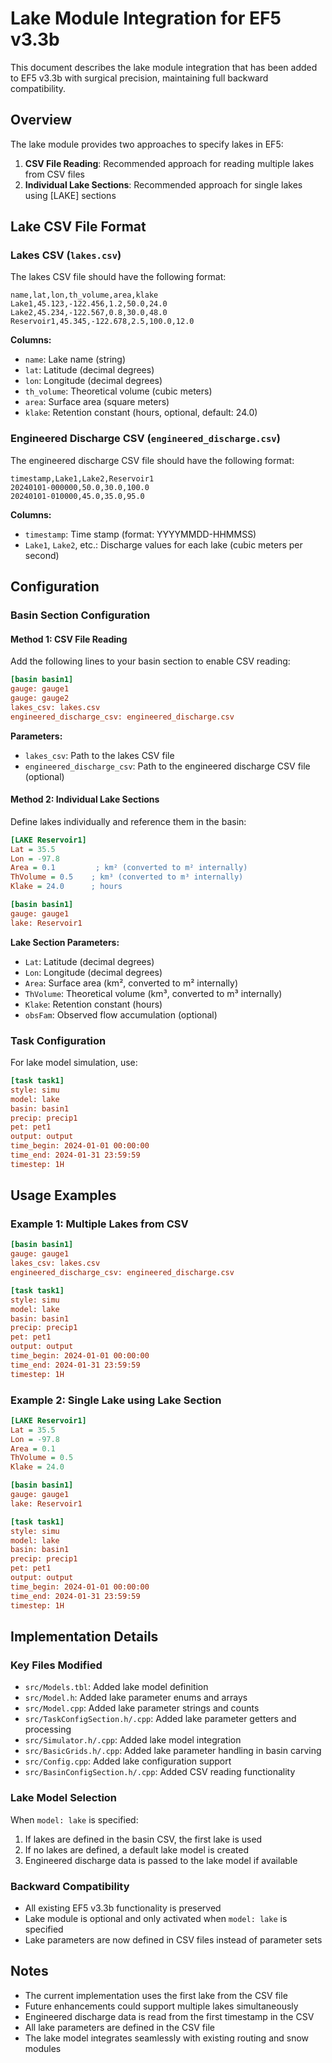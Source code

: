 # Lake Module Integration for EF5 v3.3b

This document describes the lake module integration that has been added to EF5 v3.3b with surgical precision, maintaining full backward compatibility.

## Overview

The lake module provides two approaches to specify lakes in EF5:

1. **CSV File Reading**: Recommended approach for reading multiple lakes from CSV files
2. **Individual Lake Sections**: Recommended approach for single lakes using [LAKE] sections

## Lake CSV File Format

### Lakes CSV (`lakes.csv`)
The lakes CSV file should have the following format:

```csv
name,lat,lon,th_volume,area,klake
Lake1,45.123,-122.456,1.2,50.0,24.0
Lake2,45.234,-122.567,0.8,30.0,48.0
Reservoir1,45.345,-122.678,2.5,100.0,12.0
```

**Columns:**
- `name`: Lake name (string)
- `lat`: Latitude (decimal degrees)
- `lon`: Longitude (decimal degrees)
- `th_volume`: Theoretical volume (cubic meters)
- `area`: Surface area (square meters)
- `klake`: Retention constant (hours, optional, default: 24.0)

### Engineered Discharge CSV (`engineered_discharge.csv`)
The engineered discharge CSV file should have the following format:

```csv
timestamp,Lake1,Lake2,Reservoir1
20240101-000000,50.0,30.0,100.0
20240101-010000,45.0,35.0,95.0
```

**Columns:**
- `timestamp`: Time stamp (format: YYYYMMDD-HHMMSS)
- `Lake1`, `Lake2`, etc.: Discharge values for each lake (cubic meters per second)

## Configuration

### Basin Section Configuration

#### Method 1: CSV File Reading

Add the following lines to your basin section to enable CSV reading:

```ini
[basin basin1]
gauge: gauge1
gauge: gauge2
lakes_csv: lakes.csv
engineered_discharge_csv: engineered_discharge.csv
```

**Parameters:**
- `lakes_csv`: Path to the lakes CSV file
- `engineered_discharge_csv`: Path to the engineered discharge CSV file (optional)

#### Method 2: Individual Lake Sections

Define lakes individually and reference them in the basin:

```ini
[LAKE Reservoir1]
Lat = 35.5
Lon = -97.8
Area = 0.1         ; km² (converted to m² internally)
ThVolume = 0.5    ; km³ (converted to m³ internally)
Klake = 24.0      ; hours

[basin basin1]
gauge: gauge1
lake: Reservoir1
```

**Lake Section Parameters:**
- `Lat`: Latitude (decimal degrees)
- `Lon`: Longitude (decimal degrees)
- `Area`: Surface area (km², converted to m² internally)
- `ThVolume`: Theoretical volume (km³, converted to m³ internally)
- `Klake`: Retention constant (hours)
- `obsFam`: Observed flow accumulation (optional)

### Task Configuration

For lake model simulation, use:

```ini
[task task1]
style: simu
model: lake
basin: basin1
precip: precip1
pet: pet1
output: output
time_begin: 2024-01-01 00:00:00
time_end: 2024-01-31 23:59:59
timestep: 1H
```

## Usage Examples

### Example 1: Multiple Lakes from CSV
```ini
[basin basin1]
gauge: gauge1
lakes_csv: lakes.csv
engineered_discharge_csv: engineered_discharge.csv

[task task1]
style: simu
model: lake
basin: basin1
precip: precip1
pet: pet1
output: output
time_begin: 2024-01-01 00:00:00
time_end: 2024-01-31 23:59:59
timestep: 1H
```

### Example 2: Single Lake using Lake Section
```ini
[LAKE Reservoir1]
Lat = 35.5
Lon = -97.8
Area = 0.1
ThVolume = 0.5
Klake = 24.0

[basin basin1]
gauge: gauge1
lake: Reservoir1

[task task1]
style: simu
model: lake
basin: basin1
precip: precip1
pet: pet1
output: output
time_begin: 2024-01-01 00:00:00
time_end: 2024-01-31 23:59:59
timestep: 1H
```

## Implementation Details

### Key Files Modified
- `src/Models.tbl`: Added lake model definition
- `src/Model.h`: Added lake parameter enums and arrays
- `src/Model.cpp`: Added lake parameter strings and counts
- `src/TaskConfigSection.h/.cpp`: Added lake parameter getters and processing
- `src/Simulator.h/.cpp`: Added lake model integration
- `src/BasicGrids.h/.cpp`: Added lake parameter handling in basin carving
- `src/Config.cpp`: Added lake configuration support
- `src/BasinConfigSection.h/.cpp`: Added CSV reading functionality

### Lake Model Selection
When `model: lake` is specified:
1. If lakes are defined in the basin CSV, the first lake is used
2. If no lakes are defined, a default lake model is created
3. Engineered discharge data is passed to the lake model if available

### Backward Compatibility
- All existing EF5 v3.3b functionality is preserved
- Lake module is optional and only activated when `model: lake` is specified
- Lake parameters are now defined in CSV files instead of parameter sets

## Notes

- The current implementation uses the first lake from the CSV file
- Future enhancements could support multiple lakes simultaneously
- Engineered discharge data is read from the first timestamp in the CSV
- All lake parameters are defined in the CSV file
- The lake model integrates seamlessly with existing routing and snow modules 